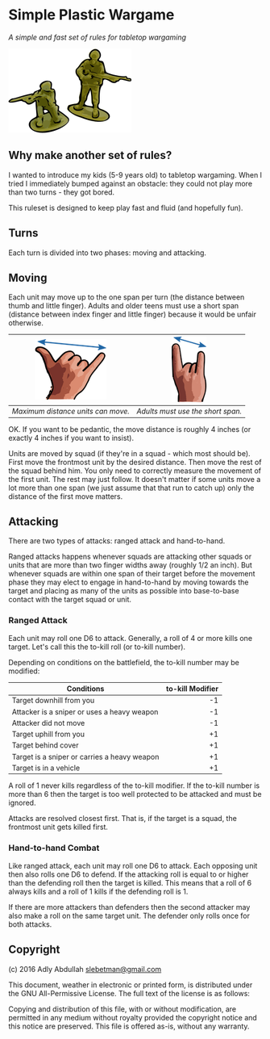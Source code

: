 # Simple Plastic Wargame

*A simple and fast set of rules for tabletop wargaming*

![Logo](./img/Soldiers.png)

## Why make another set of rules?

I wanted to introduce my kids (5-9 years old) to tabletop wargaming. When I
tried I immediately bumped against an obstacle: they could not play more than
two turns - they got bored.

This ruleset is designed to keep play fast and fluid (and hopefully fun).

## Turns

Each turn is divided into two phases: moving and attacking.

## Moving

Each unit may move up to the one span per turn (the distance between thumb and
little finger). Adults and older teens must use a short span (distance between
index finger and little finger) because it would be unfair otherwise.

|     ![span](./img/span.png)        | ![shortspan](./img/shortspan.png) |
|------------------------------------|-----------------------------------|
| *Maximum distance units can move.* | *Adults must use the short span.* |

OK. If you want to be pedantic, the move distance is roughly 4 inches
(or exactly 4 inches if you want to insist).

Units are moved by squad (if they're in a squad - which most should be).
First move the frontmost unit by the desired distance. Then move the rest of
the squad behind him. You only need to correctly measure the movement of the
first unit. The rest may just follow. It doesn't matter if some units move a
lot more than one span (we just assume that that run to catch up) only the
distance of the first move matters.

## Attacking

There are two types of attacks: ranged attack and hand-to-hand.

Ranged attacks happens whenever squads are attacking other squads or units that
are more than two finger widths away (roughly 1/2 an inch). But whenever squads
are within one span of their target before the movement phase they may elect to
engage in hand-to-hand by moving towards the target and placing as many of the
units as possible into base-to-base contact with the target squad or unit.

### Ranged Attack

Each unit may roll one D6 to attack. Generally, a roll of 4 or more kills one
target. Let's call this the to-kill roll (or to-kill number).

Depending on conditions on the battlefield, the to-kill number may be modified:

| Conditions                                   | to-kill Modifier |
|----------------------------------------------|-----------------:|
| Target downhill from you                     |        -1        |
| Attacker is a sniper or uses a heavy weapon  |        -1        |
| Attacker did not move                        |        -1        |
| Target uphill from you                       |        +1        |
| Target behind cover                          |        +1        |
| Target is a sniper or carries a heavy weapon |        +1        |
| Target is in a vehicle                       |        +1        |

A roll of 1 never kills regardless of the to-kill modifier. If the to-kill number
is more than 6 then the target is too well protected to be attacked and must
be ignored.

Attacks are resolved closest first. That is, if the target is a squad, the
frontmost unit gets killed first.

### Hand-to-hand Combat

Like ranged attack, each unit may roll one D6 to attack. Each opposing unit then
also rolls one D6 to defend. If the attacking roll is equal to or higher than the
defending roll then the target is killed. This means that a roll of 6 always kills
and a roll of 1 kills if the defending roll is 1.

If there are more attackers than defenders then the second attacker may also make
a roll on the same target unit. The defender only rolls once for both attacks.

## Copyright

(c) 2016 Adly Abdullah <slebetman@gmail.com>

This document, weather in electronic or printed form, is distributed under the
GNU All-Permissive License. The full text of the license is as follows:

Copying and distribution of this file, with or without modification, are
permitted in any medium without royalty provided the copyright notice and this
notice are preserved.  This file is offered as-is, without any warranty.
